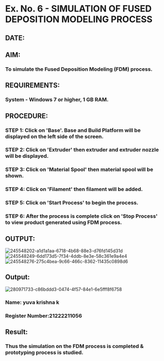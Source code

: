 # Ex. No. 6 - SIMULATION OF FUSED DEPOSITION MODELING PROCESS

## DATE: 
## AIM:
### To simulate the Fused Deposition Modeling (FDM) process.

## REQUIREMENTS:
### System - Windows 7 or higher, 1 GB RAM.

## PROCEDURE:
### STEP 1: Click on 'Base'. Base and Build Platform will be displayed on the left side of the screen.
### STEP 2: Click on 'Extruder' then extruder and extruder nozzle will be displayed.
### STEP 3: Click on 'Material Spool' then material spool will be shown.
### STEP 4: Click on 'Filament' then filament will be added.
### STEP 5: Click on 'Start Process' to begin the process.
### STEP 6: After the process is complete click on 'Stop Process' to view product generated using FDM process.

## OUTPUT:
![245548202-a1d1a1aa-6718-4b68-88e3-d76fd145d31d](https://github.com/Yuvakrishna0/Ex.-No---6.-SIMULATION-OF-FUSED-DEPOSITION-MODELING-PROCESS/assets/117915037/a636e535-0003-4763-b5d2-6a23b42abf22)
![245548249-6dd173d5-7f34-4ddb-8e3e-58c361e9a4e4](https://github.com/Yuvakrishna0/Ex.-No---6.-SIMULATION-OF-FUSED-DEPOSITION-MODELING-PROCESS/assets/117915037/ce5911a3-e7f8-4eb2-a1b6-eea95c548ed6)
![245548276-275c4bea-9c66-466c-8362-11435c0898d6](https://github.com/Yuvakrishna0/Ex.-No---6.-SIMULATION-OF-FUSED-DEPOSITION-MODELING-PROCESS/assets/117915037/d900cac7-a6bd-4b8d-abef-a51d597d960c)

## Output:
![280971733-c86bddd3-0474-4f57-84e1-6e5fff8f6758](https://github.com/Yuvakrishna0/Ex.-No---6.-SIMULATION-OF-FUSED-DEPOSITION-MODELING-PROCESS/assets/117915037/9b8fa1ae-0d0b-4c36-b78e-b13d1f2f6fb6)

### Name: yuva krishna k
### Register Number:21222211056

## Result:
### Thus the simulation on the FDM process is completed & prototyping process is studied.
